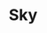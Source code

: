 ---
layout      : member
bodyid      : "members"
bodyclass   : "content"

title       : "Sky"
photo       : "sky.jpg"
description : "Designer, Concept Developer"
quote       : 

links:
 - url      : "https://www.linkedin.com/in/tien-louie-99629825"
   icon     : "fa-linkedin-square"
 - url      : "http://letsbeboring.blogspot.com/"
   icon     : "fa-globe"

interviewed : 
---